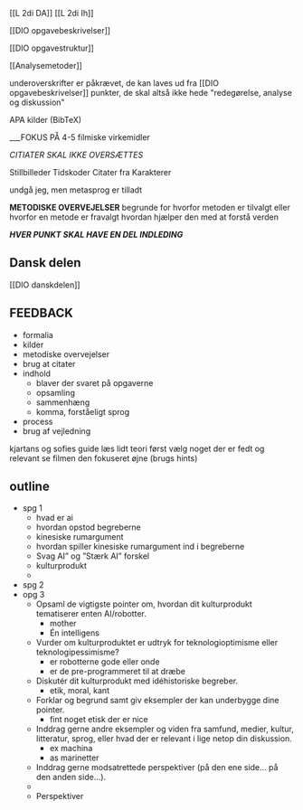 [[L 2di DA]] [[L 2di Ih]]

[[DIO opgavebeskrivelser]]

[[DIO opgavestruktur]]

[[Analysemetoder]]

underoverskrifter er påkrævet, de kan laves ud fra [[DIO opgavebeskrivelser]] punkter, de skal altså ikke hede "redegørelse, analyse og diskussion"

APA kilder (BibTeX)

___FOKUS PÅ 4-5 filmiske virkemidler 

_CITIATER SKAL IKKE OVERSÆTTES_

Stillbilleder 
Tidskoder
Citater fra Karakterer

undgå jeg, men metasprog er tilladt 

**METODISKE OVERVEJELSER**
begrunde for hvorfor metoden er tilvalgt eller hvorfor en metode er fravalgt
hvordan hjælper den med at forstå verden

***HVER PUNKT SKAL HAVE EN DEL INDLEDING***

## Dansk delen
[[DIO danskdelen]]

## FEEDBACK
- formalia
- kilder 
- metodiske overvejelser
- brug at citater
- indhold
	- blaver der svaret på opgaverne
	- opsamling
	- sammenhæng
	- komma, forståeligt sprog
- process 
- brug af vejledning


kjartans og sofies guide
læs lidt teori først
vælg noget der er fedt og relevant 
se filmen den fokuseret øjne
(brugs hints)






## outline
- spg 1
	- hvad er ai
	- hvordan opstod begreberne 
	- kinesiske rumargument 
	- hvordan spiller kinesiske rumargument ind i begreberne
	- Svag AI” og ”Stærk AI” forskel
	- kulturprodukt 
	- 
- spg 2
- opg 3
	- Opsaml de vigtigste pointer om, hvordan dit kulturprodukt tematiserer enten AI/robotter.
		- mother
		- Én intelligens
	- Vurder om kulturproduktet er udtryk for teknologioptimisme eller teknologipessimisme?
		- er robotterne gode eller onde
		- er de pre-programmeret til at dræbe
	- Diskutér dit kulturprodukt med idéhistoriske begreber.
		- etik, moral, kant
	- Forklar og begrund samt giv eksempler der kan underbygge dine pointer.
		- fint noget etisk der er nice
	- Inddrag gerne andre eksempler og viden fra samfund, medier, kultur, litteratur, sprog, eller hvad der er relevant i lige netop din diskussion.
		- ex machina
		- as marinetter
	- Inddrag gerne modsatrettede perspektiver (på den ene side… på den anden side…).
	- 
	- Perspektiver